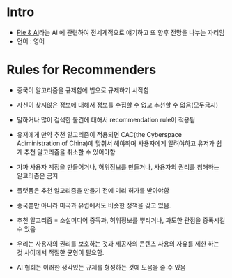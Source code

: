 # Intro
- [Pie & Ai](https://www.deeplearning.ai/events/)라는 Ai 
에 관련하여 전세계적으로 얘기하고 또 향후 전망을 나누는 자리임
- 언어 : 영어

# Rules for Recommenders
- 중국이 알고리즘을 규제함에 법으로 규제하기 시작함
- 자신이 찾지않은 정보에 대해서 정보를 수집할 수 없고 추천할 수 없음(모두금지)

- 말하거나 많이 검색한 물건에 대해서 recommendation rule이 적용됨
- 유저에게 만약 추천 알고리즘이 적용되면 CAC(the Cyberspace Adiministration of China)에 맞춰서 해야하며 사용자에게 알려야하고 유저가 쉽게 추천 알고리즘을 취소할 수 있어야함
- 가짜 사용자 계정을 만들어거나, 허위정보를 만들거나, 사용자의 권리를 침해하는 알고리즘은 금지
- 플랫폼은 추천 알고리즘을 만들기 전에 미리 허가를 받아야함
- 중국뿐만 아니라 미국과 유럽에서도 비슷한 정책을 갖고 있음.

- 추천 알고리즘 = 소설미디어 중독과, 허위정보를 뿌리거나, 과도한 관점을 증폭시킬 수 있음
- 우리는 사용자의 권리를 보호하는 것과 제공자의 콘텐츠 사용의 자유를 제한 하는 것 사이에서 적절한 균형이 필요함.
- AI 협회는 이러한 생각있는 규제를 형성하는 것에 도움을 줄 수 있음
